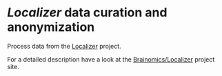 *Localizer* data curation and anonymization
===========================================

Process data from the [Localizer](http://www.biomedcentral.com/1471-2202/8/91) project.

For a detailed description have a look at the [Brainomics/Localizer](https://bioproj.extra.cea.fr/redmine/projects/localizer94/wiki) project site.
